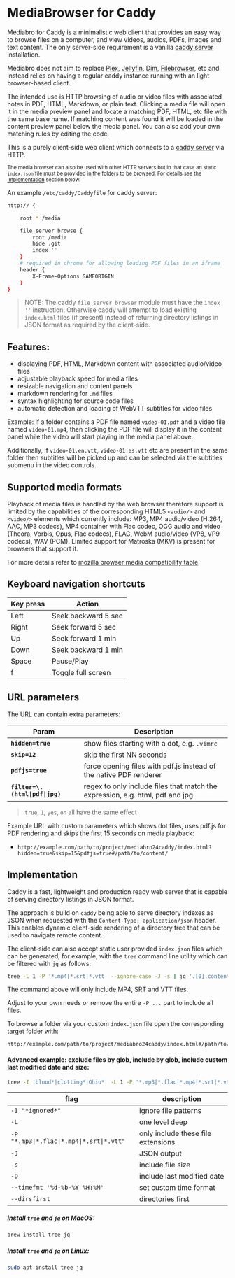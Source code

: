 # MediaBrowser for Caddy

Mediabro for Caddy is a minimalistic web client that provides an easy way to browse files on a computer, and view videos, audios, PDFs, images and text content. The only server-side requirement is a vanilla [caddy server](https://caddyserver.com/) installation.

Mediabro does not aim to replace [Plex](https://www.plex.tv/), [Jellyfin](https://jellyfin.org/), [Dim](https://github.com/Dusk-Labs/dim), [Filebrowser](https://github.com/filebrowser/filebrowser), etc and instead relies on having a regular caddy instance running with an light browser-based client. 

The intended use is HTTP browsing of audio or video files with associated notes in PDF, HTML, Markdown, or plain text. Clicking a media file will open it in the media preview panel and locate a matching PDF, HTML, etc file with the same base name. If matching content was found it will be loaded in the content preview panel below the media panel. You can also add your own matching rules by editing the code. 

This is a purely client-side web client which connects to a [caddy server](https://caddyserver.com/) via HTTP. 

<sup>The media browser can also be used with other HTTP servers but in that case an static `index.json` file must be provided in the folders to be browsed. For details see the [Implementation](#implementation) section below. </sup>

An example `/etc/caddy/Caddyfile` for caddy server:

```bash
http:// {

	root * /media

	file_server browse {
		root /media
		hide .git
		index ''
	}
	# required in chrome for allowing loading PDF files in an iframe
	header {
		X-Frame-Options SAMEORIGIN
	}
}
```

> NOTE: The caddy `file_server_browser` module must have the `index ''` instruction. Otherwise caddy will attempt to load existing `index.html` files (if present) instead of returning directory listings in JSON format as required by the client-side.

## Features:

* displaying PDF, HTML, Markdown content with associated audio/video files
* adjustable playback speed for media files
* resizable navigation and content panels
* markdown rendering for `.md` files
* syntax highlighting for source code files
* automatic detection and loading of WebVTT subtitles for video files

Example: if a folder contains a PDF file named `video-01.pdf` and a video file named `video-01.mp4`, then clicking the PDF file will display it in the content panel while the video will start playing in the media panel above. 

Additionally, if `video-01.en.vtt`, `video-01.es.vtt` etc are present in the same folder then subtitles will be picked up and can be selected via the subtitles submenu in the video controls.

## Supported media formats
Playback of media files is handled by the web browser therefore support is limited by the capabilities of the corresponding HTML5 `<audio/>` and `<video/>` elements which currently include: MP3, MP4 audio/video (H.264, AAC, MP3 codecs), MP4 container with Flac codec, OGG audio and video (Theora, Vorbis, Opus, Flac codecs), FLAC, WebM audio/video (VP8, VP9 codecs), WAV (PCM). Limited support for Matroska (MKV) is present for browsers that support it. 

For more details refer to [mozilla browser media compatibility table](https://developer.mozilla.org/en-US/docs/Web/Media/Formats/Video_codecs#common_codecs).

## Keyboard navigation shortcuts

| Key press  | Action |
| ------------- | ------------- |
| Left  | Seek backward 5 sec  |
| Right  | Seek forward 5 sec  |
| Up  | Seek forward 1 min  |
| Down  | Seek backward 1 min  |
| Space  | Pause/Play  |
| f  | Toggle full screen  |

## URL parameters

The URL can contain extra parameters:


| Param  | Description |
| ------------- | ------------- |
| **`hidden=true`**  | show files starting with a dot, e.g. `.vimrc`  |
| **`skip=12`**  | skip the first NN seconds  |
| **`pdfjs=true`**  | force opening files with pdf.js instead of the native PDF renderer  |
| **`filter=\.(html\|pdf\|jpg)`** | regex to only include files that match the expression, e.g. html, pdf and jpg |

> `true`, `1`, `yes`, `on` all have the same effect

Example URL with custom parameters which shows dot files, uses pdf.js for PDF rendering and skips the first 15 seconds on media playback: 


- `http://example.com/path/to/project/mediabro24caddy/index.html?hidden=true&skip=15&pdfjs=true#/path/to/content/`

## Implementation

Caddy is a fast, lightweight and production ready web server that is capable of serving directory listings in JSON format.

The approach is build on `caddy` being able to serve directory indexes as JSON when requested with the `Content-Type: application/json` header. This enables dynamic client-side rendering of a directory tree that can be used to navigate remote content.

The client-side can also accept static user provided `index.json` files which can be generated, for example, with the `tree` command line utility which can be filtered with `jq` as follows:

```bash
tree -L 1 -P '*.mp4|*.srt|*.vtt' --ignore-case -J -s | jq '.[0].contents' > index.json
```
The command above will only include MP4, SRT and VTT files. 

Adjust to your own needs or remove the entire `-P ...` part to include all files.

To browse a folder via your custom `index.json` file open the corresponding target folder with:

    http://example.com/path/to/project/mediabro24caddy/index.html#/path/to/data/folder/index.json
    
#### Advanced example: exclude files by glob, include by glob, include custom last modified date and size:
```bash
tree -I 'blood*|clotting*|Ohio*' -L 1 -P '*.mp3|*.flac|*.mp4|*.srt|*.vtt' --ignore-case -J -D --timefmt '%d-%b-%Y %H:%M' --dirsfirst -s | jq  '.[0].contents'
```

| flag                                      | description                        |
| ----------------------------------------- | ---------------------------------- |
| `-I "*ignored*"`                          | ignore file patterns               |
| `-L`                                      | one level deep                     |
| `-P "*.mp3\|*.flac\|*.mp4\|*.srt\|*.vtt"` | only include these file extensions |
| `-J`                                      | JSON output                        |
| `-s`                                      | include file size                  |
| `-D`                                      | include last modified date         |
| `--timefmt '%d-%b-%Y %H:%M'`              | set custom time format             |
| `--dirsfirst`                             | directories first                  |


##### Install `tree` and `jq` on MacOS:

```bash
brew install tree jq
```


##### Install `tree` and `jq` on Linux:
```bash
sudo apt install tree jq
```
